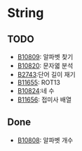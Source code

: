 # String

## TODO
- [B10809](https://www.acmicpc.net/problem/10809): 알파벳 찾기
- [B10820](https://www.acmicpc.net/problem/10820): 문자엷 분석
- [B2743](https://www.acmicpc.net/problem/2743):단어 길이 재기
- [B11655](https://www.acmicpc.net/problem/11655): ROT13
- [B10824](https://www.acmicpc.net/problem/10824):네 수
- [B11656](https://www.acmicpc.net/problem/11656): 접미사 배열

## Done

- [B10808](https://www.acmicpc.net/problem/10808): 알파벳 개수